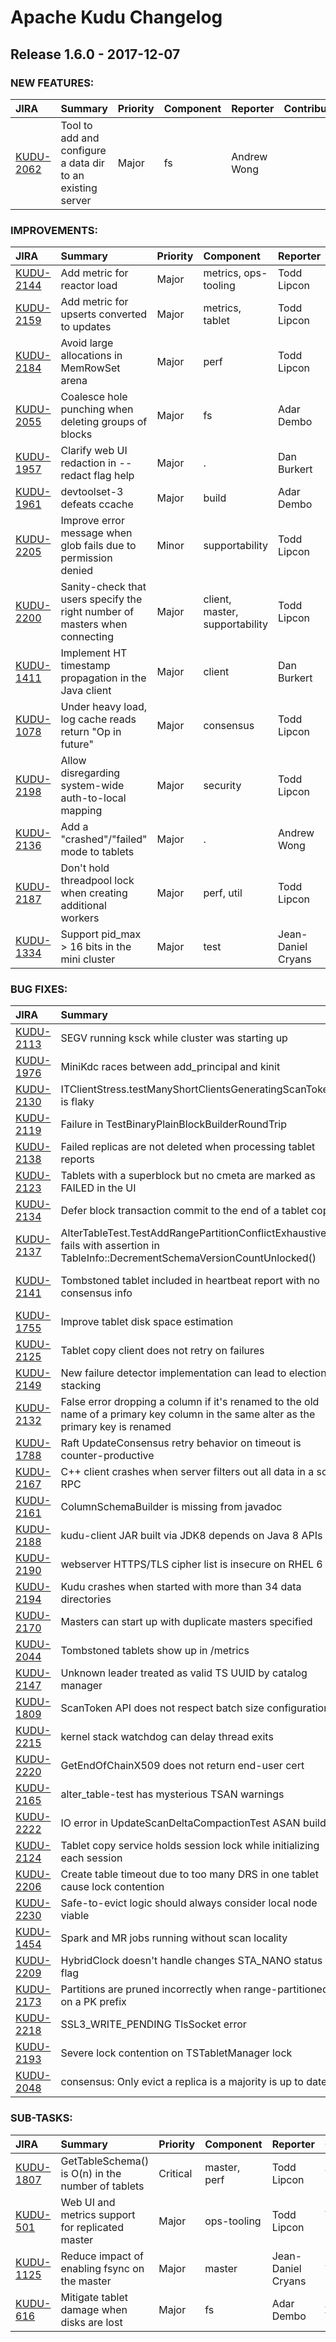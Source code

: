 
<!---
# Licensed to the Apache Software Foundation (ASF) under one
# or more contributor license agreements.  See the NOTICE file
# distributed with this work for additional information
# regarding copyright ownership.  The ASF licenses this file
# to you under the Apache License, Version 2.0 (the
# "License"); you may not use this file except in compliance
# with the License.  You may obtain a copy of the License at
#
#     http://www.apache.org/licenses/LICENSE-2.0
#
# Unless required by applicable law or agreed to in writing, software
# distributed under the License is distributed on an "AS IS" BASIS,
# WITHOUT WARRANTIES OR CONDITIONS OF ANY KIND, either express or implied.
# See the License for the specific language governing permissions and
# limitations under the License.
-->
# Apache Kudu Changelog

## Release 1.6.0 - 2017-12-07



### NEW FEATURES:

| JIRA | Summary | Priority | Component | Reporter | Contributor |
|:---- |:---- | :--- |:---- |:---- |:---- |
| [KUDU-2062](https://issues.apache.org/jira/browse/KUDU-2062) | Tool to add and configure a data dir to an existing server |  Major | fs | Andrew Wong |  |


### IMPROVEMENTS:

| JIRA | Summary | Priority | Component | Reporter | Contributor |
|:---- |:---- | :--- |:---- |:---- |:---- |
| [KUDU-2144](https://issues.apache.org/jira/browse/KUDU-2144) | Add metric for reactor load |  Major | metrics, ops-tooling | Todd Lipcon | Todd Lipcon |
| [KUDU-2159](https://issues.apache.org/jira/browse/KUDU-2159) | Add metric for upserts converted to updates |  Major | metrics, tablet | Todd Lipcon | Will Berkeley |
| [KUDU-2184](https://issues.apache.org/jira/browse/KUDU-2184) | Avoid large allocations in MemRowSet arena |  Major | perf | Todd Lipcon | Todd Lipcon |
| [KUDU-2055](https://issues.apache.org/jira/browse/KUDU-2055) | Coalesce hole punching when deleting groups of blocks |  Major | fs | Adar Dembo | Hao Hao |
| [KUDU-1957](https://issues.apache.org/jira/browse/KUDU-1957) | Clarify web UI redaction in --redact flag help |  Major | . | Dan Burkert | Hao Hao |
| [KUDU-1961](https://issues.apache.org/jira/browse/KUDU-1961) | devtoolset-3 defeats ccache |  Major | build | Adar Dembo | Adar Dembo |
| [KUDU-2205](https://issues.apache.org/jira/browse/KUDU-2205) | Improve error message when glob fails due to permission denied |  Minor | supportability | Todd Lipcon | Todd Lipcon |
| [KUDU-2200](https://issues.apache.org/jira/browse/KUDU-2200) | Sanity-check that users specify the right number of masters when connecting |  Major | client, master, supportability | Todd Lipcon | Todd Lipcon |
| [KUDU-1411](https://issues.apache.org/jira/browse/KUDU-1411) | Implement HT timestamp propagation in the Java client |  Major | client | Dan Burkert | Hao Hao |
| [KUDU-1078](https://issues.apache.org/jira/browse/KUDU-1078) | Under heavy load, log cache reads return "Op in future" |  Major | consensus | Todd Lipcon | Todd Lipcon |
| [KUDU-2198](https://issues.apache.org/jira/browse/KUDU-2198) | Allow disregarding system-wide auth-to-local mapping |  Major | security | Todd Lipcon | Todd Lipcon |
| [KUDU-2136](https://issues.apache.org/jira/browse/KUDU-2136) | Add a "crashed"/"failed" mode to tablets |  Major | . | Andrew Wong | Andrew Wong |
| [KUDU-2187](https://issues.apache.org/jira/browse/KUDU-2187) | Don't hold threadpool lock when creating additional workers |  Major | perf, util | Todd Lipcon | Todd Lipcon |
| [KUDU-1334](https://issues.apache.org/jira/browse/KUDU-1334) | Support pid\_max \> 16 bits in the mini cluster |  Major | test | Jean-Daniel Cryans | Alexey Serbin |


### BUG FIXES:

| JIRA | Summary | Priority | Component | Reporter | Contributor |
|:---- |:---- | :--- |:---- |:---- |:---- |
| [KUDU-2113](https://issues.apache.org/jira/browse/KUDU-2113) | SEGV running ksck while cluster was starting up |  Blocker | ksck | Todd Lipcon | Will Berkeley |
| [KUDU-1976](https://issues.apache.org/jira/browse/KUDU-1976) | MiniKdc races between add\_principal and kinit |  Major | java, test | Adar Dembo | Todd Lipcon |
| [KUDU-2130](https://issues.apache.org/jira/browse/KUDU-2130) | ITClientStress.testManyShortClientsGeneratingScanTokens is flaky |  Major | java | Adar Dembo | Dan Burkert |
| [KUDU-2119](https://issues.apache.org/jira/browse/KUDU-2119) | Failure in TestBinaryPlainBlockBuilderRoundTrip |  Major | cfile | Will Berkeley | Todd Lipcon |
| [KUDU-2138](https://issues.apache.org/jira/browse/KUDU-2138) | Failed replicas are not deleted when processing tablet reports |  Major | master, tablet | Andrew Wong | Andrew Wong |
| [KUDU-2123](https://issues.apache.org/jira/browse/KUDU-2123) | Tablets with a superblock but no cmeta are marked as FAILED in the UI |  Major | tablet, ui | Mike Percy | Mike Percy |
| [KUDU-2134](https://issues.apache.org/jira/browse/KUDU-2134) | Defer block transaction commit to the end of a tablet copy |  Major | tserver | Adar Dembo | Hao Hao |
| [KUDU-2137](https://issues.apache.org/jira/browse/KUDU-2137) | AlterTableTest.TestAddRangePartitionConflictExhaustive fails with assertion in  TableInfo::DecrementSchemaVersionCountUnlocked() |  Major | master | Alexey Serbin | Adar Dembo |
| [KUDU-2141](https://issues.apache.org/jira/browse/KUDU-2141) | Tombstoned tablet included in heartbeat report with no consensus info |  Blocker | consensus, master, server | Dan Burkert | Mike Percy |
| [KUDU-1755](https://issues.apache.org/jira/browse/KUDU-1755) | Improve tablet disk space estimation |  Critical | supportability, tablet | Adar Dembo | Will Berkeley |
| [KUDU-2125](https://issues.apache.org/jira/browse/KUDU-2125) | Tablet copy client does not retry on failures |  Major | server | Dan Burkert | Dan Burkert |
| [KUDU-2149](https://issues.apache.org/jira/browse/KUDU-2149) | New failure detector implementation can lead to election stacking |  Critical | consensus | Adar Dembo | Adar Dembo |
| [KUDU-2132](https://issues.apache.org/jira/browse/KUDU-2132) | False error dropping a column if it's renamed to the old name of a primary key column in the same alter as the primary key is renamed |  Major | master | Adar Dembo | Will Berkeley |
| [KUDU-1788](https://issues.apache.org/jira/browse/KUDU-1788) | Raft UpdateConsensus retry behavior on timeout is counter-productive |  Critical | consensus | Todd Lipcon | Todd Lipcon |
| [KUDU-2167](https://issues.apache.org/jira/browse/KUDU-2167) | C++ client crashes when server filters out all data in a scan RPC |  Critical | client | Adar Dembo | Adar Dembo |
| [KUDU-2161](https://issues.apache.org/jira/browse/KUDU-2161) | ColumnSchemaBuilder is missing from javadoc |  Major | java | Todd Lipcon | Will Berkeley |
| [KUDU-2188](https://issues.apache.org/jira/browse/KUDU-2188) | kudu-client JAR built via JDK8 depends on Java 8 APIs |  Critical | java | Adar Dembo | Adar Dembo |
| [KUDU-2190](https://issues.apache.org/jira/browse/KUDU-2190) | webserver HTTPS/TLS cipher list is insecure on RHEL 6 |  Blocker | server | Dan Burkert | Dan Burkert |
| [KUDU-2194](https://issues.apache.org/jira/browse/KUDU-2194) | Kudu crashes when started with more than 34 data directories |  Major | fs | Adar Dembo | Adar Dembo |
| [KUDU-2170](https://issues.apache.org/jira/browse/KUDU-2170) | Masters can start up with duplicate masters specified |  Major | master | Andrew Wong | Will Berkeley |
| [KUDU-2044](https://issues.apache.org/jira/browse/KUDU-2044) | Tombstoned tablets show up in /metrics |  Critical | metrics | Adar Dembo | Will Berkeley |
| [KUDU-2147](https://issues.apache.org/jira/browse/KUDU-2147) | Unknown leader treated as valid TS UUID by catalog manager |  Major | consensus, master | Mike Percy | Mike Percy |
| [KUDU-1809](https://issues.apache.org/jira/browse/KUDU-1809) | ScanToken API does not respect batch size configuration |  Major | client | Dan Burkert | Hao Hao |
| [KUDU-2215](https://issues.apache.org/jira/browse/KUDU-2215) | kernel stack watchdog can delay thread exits |  Major | perf, util | Todd Lipcon | Todd Lipcon |
| [KUDU-2220](https://issues.apache.org/jira/browse/KUDU-2220) | GetEndOfChainX509 does not return end-user cert |  Major | security | Sailesh Mukil | Sailesh Mukil |
| [KUDU-2165](https://issues.apache.org/jira/browse/KUDU-2165) | alter\_table-test has mysterious TSAN warnings |  Major | . | Adar Dembo | Todd Lipcon |
| [KUDU-2222](https://issues.apache.org/jira/browse/KUDU-2222) | IO error in UpdateScanDeltaCompactionTest ASAN build |  Major | test | Andrew Wong |  |
| [KUDU-2124](https://issues.apache.org/jira/browse/KUDU-2124) | Tablet copy service holds session lock while initializing each session |  Major | tserver | Mike Percy | Dan Burkert |
| [KUDU-2206](https://issues.apache.org/jira/browse/KUDU-2206) | Create table timeout due to too many DRS in one tablet cause lock contention |  Major | . | ZhangZhen | Todd Lipcon |
| [KUDU-2230](https://issues.apache.org/jira/browse/KUDU-2230) | Safe-to-evict logic should always consider local node viable |  Major | consensus | Mike Percy |  |
| [KUDU-1454](https://issues.apache.org/jira/browse/KUDU-1454) | Spark and MR jobs running without scan locality |  Critical | client, perf, spark | Todd Lipcon | Hao Hao |
| [KUDU-2209](https://issues.apache.org/jira/browse/KUDU-2209) | HybridClock doesn't handle changes STA\_NANO status flag |  Critical | server | Todd Lipcon | Todd Lipcon |
| [KUDU-2173](https://issues.apache.org/jira/browse/KUDU-2173) | Partitions are pruned incorrectly when range-partitioned on a PK prefix |  Blocker | client | Todd Lipcon | Dan Burkert |
| [KUDU-2218](https://issues.apache.org/jira/browse/KUDU-2218) | SSL3\_WRITE\_PENDING TlsSocket error |  Major | rpc, security | Alexey Serbin | Todd Lipcon |
| [KUDU-2193](https://issues.apache.org/jira/browse/KUDU-2193) | Severe lock contention on TSTabletManager lock |  Critical | tserver | Todd Lipcon | Todd Lipcon |
| [KUDU-2048](https://issues.apache.org/jira/browse/KUDU-2048) | consensus: Only evict a replica is a majority is up to date |  Major | consensus, recovery | Mike Percy | Todd Lipcon |


### SUB-TASKS:

| JIRA | Summary | Priority | Component | Reporter | Contributor |
|:---- |:---- | :--- |:---- |:---- |:---- |
| [KUDU-1807](https://issues.apache.org/jira/browse/KUDU-1807) | GetTableSchema() is O(n) in the number of tablets |  Critical | master, perf | Todd Lipcon | Adar Dembo |
| [KUDU-501](https://issues.apache.org/jira/browse/KUDU-501) | Web UI and metrics support for replicated master |  Major | ops-tooling | Todd Lipcon | Will Berkeley |
| [KUDU-1125](https://issues.apache.org/jira/browse/KUDU-1125) | Reduce impact of enabling fsync on the master |  Major | master | Jean-Daniel Cryans | Adar Dembo |
| [KUDU-616](https://issues.apache.org/jira/browse/KUDU-616) | Mitigate tablet damage when disks are lost |  Major | fs | Adar Dembo | Andrew Wong |


